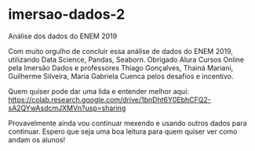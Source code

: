 # imersao-dados-2
Análise dos dados do ENEM 2019

Com muito orgulho de concluir essa análise de dados do ENEM 2019, utilizando Data Science, Pandas, Seaborn. Obrigado Alura Cursos Online pela Imersão Dados e professores Thiago Gonçalves, Thainá Mariani, Guilherme Silveira, Maria Gabriela Cuenca pelos desafios e incentivo.

Quem quiser pode dar uma lida e entender melhor aqui: https://colab.research.google.com/drive/1bnDht6Y0EbhCFQ2-sA2QYwAsdcmJXMVn?usp=sharing 

Provavelmente ainda vou continuar mexendo e usando outros dados para continuar. Espero que seja uma boa leitura para quem quiser ver como andam os alunos!
